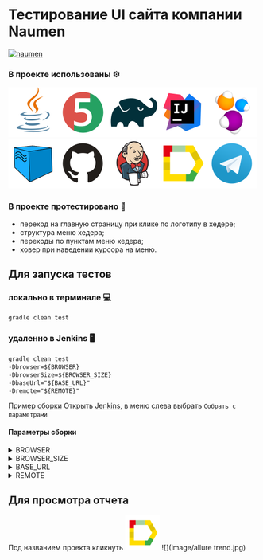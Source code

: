 # Тестирование UI сайта компании Naumen
[![naumen](https://user-images.githubusercontent.com/71780020/172861017-4db52962-4e9d-4a63-bf61-fed7e5bfbb52.png)](https://www.naumen.ru/)

### В проекте использованы :gear:
<img src="image/Java.svg" width="100"><img src="image/JUnit5.svg" width="100"><img src="image/Gradle.svg" width="100"><img src="image/Intelij_IDEA.svg" width="100"><img src="image/Selenide.svg" width="100"><img src="image/Selenoid.svg" width="100"><img src="image/GitHub.svg" width="100"><img src="image/Jenkins.svg" width="100"><img src="image/Allure_Report.svg" width="100"><img src="image/Telegram.svg" width="100">
### В проекте протестировано :mag_right:
* переход на главную страницу при клике по логотипу в хедере;
* структура меню хедера;
* переходы по пунктам меню хедера;
* ховер при наведении курсора на меню.
## Для запуска тестов
### локально в терминале :computer:
```
gradle clean test
```
### удаленно в Jenkins :desktop_computer:
```
gradle clean test
-Dbrowser=${BROWSER}
-DbrowserSize=${BROWSER_SIZE}
-DbaseUrl="${BASE_URL}"
-Dremote="${REMOTE}"
```
[Пример сборки](https://jenkins.autotests.cloud/job/012-sesterca-u13_employee_naumen_website/13/)
Открыть [Jenkins](https://jenkins.autotests.cloud/job/012-sesterca-u13_employee_naumen_website), в меню слева выбрать ```Собрать с параметрами```
#### Параметры сборки
<details><summary>BROWSER</summary><p>Браузер, в котором будут выполняться тесты (по умолчанию <strong>Chrome</strong>)</p></details> 
<details><summary>BROWSER_SIZE</summary><p>Размер окна браузера (по умолчанию <strong>1920х1080</strong>)</p></details>
<details><summary>BASE_URL</summary><p>Адрес тестового окружения (по умолчанию <strong>https://www.naumen.ru/</strong>)</p></details>
<details><summary>REMOTE</summary><p>Адрес удаленного сервера, на котором будут запускаться тесты (по умолчанию <strong>selenoid.autotests.cloud</strong>)</p></details>

## Для просмотра отчета
Под названием проекта кликнуть [<img src="image/Allure_Report.svg" width="70">](https://jenkins.autotests.cloud/job/012-sesterca-u13_employee_naumen_website/allure/)
![](image/allure trend.jpg)
